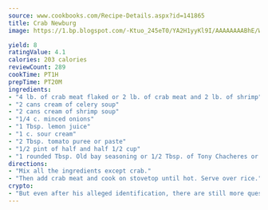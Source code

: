 ```yaml
---
source: www.cookbooks.com/Recipe-Details.aspx?id=141865
title: Crab Newburg
image: https://1.bp.blogspot.com/-Ktuo_245eT0/YA2H1yyKl9I/AAAAAAAABhE/WMoqSq2tWOcgMkPaLYZ-49h8pVDUUwFCQCLcBGAsYHQ/s307/5.png

yield: 8
ratingValue: 4.1
calories: 203 calories
reviewCount: 289
cookTime: PT1H
prepTime: PT20M
ingredients:
- "4 lb. of crab meat flaked or 2 lb. of crab meat and 2 lb. of shrimp"
- "2 cans cream of celery soup"
- "2 cans cream of shrimp soup"
- "1/4 c. minced onions"
- "1 Tbsp. lemon juice"
- "1 c. sour cream"
- "2 Tbsp. tomato puree or paste"
- "1/2 pint of half and half 1/2 cup"
- "1 rounded Tbsp. Old bay seasoning or 1/2 Tbsp. of Tony Chacheres or more to taste"
directions:
- "Mix all the ingredients except crab."
- "Then add crab meat and cook on stovetop until hot. Serve over rice."
crypto:
- "But even after his alleged identification, there are still more questions than answers about the enigmatic creator of Bitcoin."
---
```

